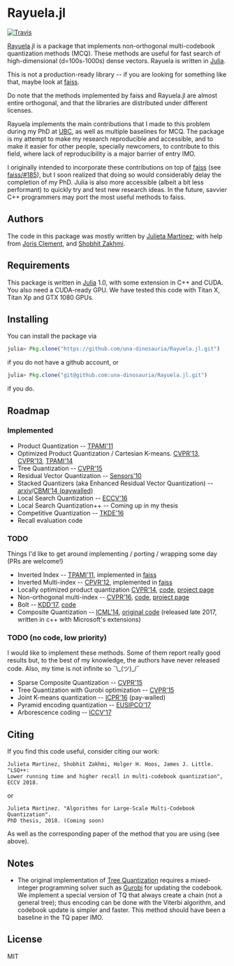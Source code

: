 # Rayuela.jl

[![Travis](https://travis-ci.org/una-dinosauria/Rayuela.jl.svg?branch=master)](https://travis-ci.org/una-dinosauria/Rayuela.jl)

[Rayuela](https://en.wikipedia.org/wiki/Hopscotch#Rayuela).jl is a package
that implements non-orthogonal multi-codebook quantization methods (MCQ).
These methods are useful for fast search of high-dimensional (d=100s-1000s) dense vectors.
Rayuela is written in [Julia](https://github.com/JuliaLang/julia).

This is not a production-ready library -- if you are looking for something
like that, maybe look at [faiss](https://github.com/facebookresearch/faiss).

Do note that the methods implemented by faiss and Rayuela.jl are almost entire orthogonal, and that the libraries are distributed under different licenses.

Rayuela implements the main contributions that I made to this problem during my
PhD at [UBC](https://cs.ubc.ca), as well as multiple baselines for MCQ.
The package is my attempt to make my research reproducible
and accessible, and to make it easier for other people, specially newcomers, to
contribute to this field, where lack of reproducibility is a major barrier of entry IMO.

I originally intended to incorporate these contributions on top of [faiss](https://github.com/facebookresearch/faiss)
(see [faiss/#185](https://github.com/facebookresearch/faiss/issues/185)),
but I soon realized that doing so would considerably delay the completion of my PhD.
Julia is also more accessible (albeit a bit less performant) to quickly try and
test new research ideas.
In the future, savvier C++ programmers may port the most useful methods to faiss.

## Authors

The code in this package was mostly written by
[Julieta Martinez](https://github.com/una-dinosauria/); with help from
[Joris Clement](https://github.com/flyingdutchman23), and
[Shobhit Zakhmi](https://github.com/Shobhit31).

## Requirements

This package is written in [Julia](https://github.com/JuliaLang/julia) 1.0, with some extension in C++ and CUDA.
You also need a CUDA-ready GPU. We have tested this code with Titan X, Titan Xp and GTX 1080 GPUs.

## Installing

You can install the package via

```julia
julia> Pkg.clone("https://github.com/una-dinosauria/Rayuela.jl.git")
```

if you do not have a github account, or

```julia
julia> Pkg.clone("git@github.com:una-dinosauria/Rayuela.jl.git")
```

if you do.

## Roadmap

### Implemented
- Product Quantization -- [TPAMI'11](https://hal.archives-ouvertes.fr/file/index/docid/514462/filename/paper_hal.pdf)
- Optimized Product Quantization / Cartesian K-means. [CVPR'13](http://www.cv-foundation.org/openaccess/content_cvpr_2013/papers/Norouzi_Cartesian_K-Means_2013_CVPR_paper.pdf), [CVPR'13](http://www.cv-foundation.org/openaccess/content_cvpr_2013/papers/Ge_Optimized_Product_Quantization_2013_CVPR_paper.pdf), [TPAMI'14](https://www.microsoft.com/en-us/research/wp-content/uploads/2013/11/pami13opq.pdf)
- Tree Quantization -- [CVPR'15](http://www.cv-foundation.org/openaccess/content_cvpr_2015/papers/Babenko_Tree_Quantization_for_2015_CVPR_paper.pdf)
- Residual Vector Quantization -- [Sensors'10](http://www.mdpi.com/1424-8220/10/12/11259/htm)
- Stacked Quantizers (aka Enhanced Residual Vector Quantization) -- [arxiv](https://arxiv.org/abs/1411.2173)/[CBMI'14 (paywalled)](http://ieeexplore.ieee.org/abstract/document/6849842/)
- Local Search Quantization -- [ECCV'16](https://www.cs.ubc.ca/~julm/papers/eccv16.pdf)
- Local Search Quantization++ -- Coming up in my thesis
- Competitive Quantization -- [TKDE'16](https://ieeexplore.ieee.org/abstract/document/7539664/)
- Recall evaluation code

### TODO
Things I'd like to get around implementing / porting / wrapping some day (PRs are welcome!)
- Inverted Index -- [TPAMI'11](https://hal.archives-ouvertes.fr/file/index/docid/514462/filename/paper_hal.pdf), implemented in [faiss](https://github.com/facebookresearch/faiss)
- Inverted Multi-index -- [CPVR'12](https://pdfs.semanticscholar.org/5bfb/5a42483e9b7051fab5e972a3b4627a8d6a76.pdf), implemented in [faiss](https://github.com/facebookresearch/faiss)
- Locally optimized product quantization [CVPR'14](http://image.ntua.gr/iva/files/lopq.pdf), [code](https://github.com/yahoo/lopq), [project page](http://image.ntua.gr/iva/research/lopq/)
- Non-orthogonal multi-index --
 [CVPR'16](http://www.cv-foundation.org/openaccess/content_cvpr_2016/papers/Babenko_Efficient_Indexing_of_CVPR_2016_paper.pdf), [code](https://github.com/arbabenko/GNOIMI), [project page](http://sites.skoltech.ru/compvision/noimi/)
- Bolt -- [KDD'17](https://pdfs.semanticscholar.org/edae/41dc0b511cd0455388c9fd0720a086078cc6.pdf), [code](https://github.com/dblalock/bolt)
- Composite Quantization -- [ICML'14](https://pdfs.semanticscholar.org/eb18/329fe6466f36b0dbacd00e405c8f8618e1cf.pdf), [original code](https://github.com/hellozting/CompositeQuantization) (released late 2017, written in c++ with Microsoft's extensions)

### TODO (no code, low priority)
I would like to implement these methods. Some of them report really good results but, to the best of my knowledge, the authors have never released code. Also, my time is not infinite so ¯\\\_(ツ)\_/¯

- Sparse Composite Quantization -- [CVPR'15](http://www.cv-foundation.org/openaccess/content_cvpr_2015/papers/Zhang_Sparse_Composite_Quantization_2015_CVPR_paper.pdf)
- Tree Quantization with Gurobi optimization -- [CVPR'15](http://www.cv-foundation.org/openaccess/content_cvpr_2015/papers/Babenko_Tree_Quantization_for_2015_CVPR_paper.pdf)
- Joint K-means quantization -- [ICPR'16](http://ieeexplore.ieee.org/document/7900200/#full-text-section) (pay-walled)
- Pyramid encoding quantization -- [EUSIPCO'17](http://www.eurasip.org/Proceedings/Eusipco/Eusipco2017/papers/1570339946.pdf)
- Arborescence coding -- [ICCV'17](http://sites.skoltech.ru/app/data/uploads/sites/25/2017/08/AnnArbor_ICCV17.pdf)

## Citing
If you find this code useful, consider citing our work:
```
Julieta Martinez, Shobhit Zakhmi, Holger H. Hoos, James J. Little. "LSQ++:
Lower running time and higher recall in multi-codebook quantization",
ECCV 2018.
```
or
```
Julieta Martinez. "Algorithms for Large-Scale Multi-Codebook Quantization".
PhD thesis, 2018. (Coming soon)
```

As well as the corresponding paper of the method that you are using (see above).

## Notes
* The original implementation of [Tree Quantization](http://www.cv-foundation.org/openaccess/content_cvpr_2015/papers/Babenko_Tree_Quantization_for_2015_CVPR_paper.pdf)
requires a mixed-integer programming solver such as [Gurobi](http://www.gurobi.com/) for updating the codebook.
We implement a special version of TQ that always create a chain
(not a general tree); thus encoding can be done with the Viterbi algorithm,
and codebook update is simpler and faster.
This method should have been a baseline in the TQ paper IMO.

## License
MIT
